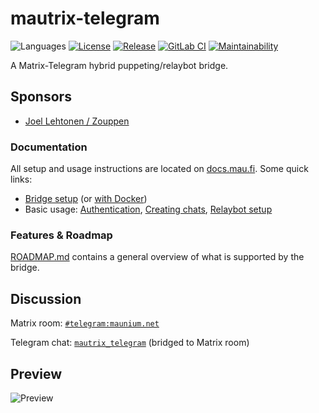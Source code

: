 # mautrix-telegram
![Languages](https://img.shields.io/github/languages/top/tulir/mautrix-telegram.svg)
[![License](https://img.shields.io/github/license/tulir/mautrix-telegram.svg)](LICENSE)
[![Release](https://img.shields.io/github/release/tulir/mautrix-telegram/all.svg)](https://github.com/tulir/mautrix-telegram/releases)
[![GitLab CI](https://mau.dev/tulir/mautrix-telegram/badges/master/pipeline.svg)](https://mau.dev/tulir/mautrix-telegram/container_registry)
[![Maintainability](https://img.shields.io/codeclimate/maintainability/tulir/mautrix-telegram.svg)](https://codeclimate.com/github/tulir/mautrix-telegram)

A Matrix-Telegram hybrid puppeting/relaybot bridge.

## Sponsors
* [Joel Lehtonen / Zouppen](https://github.com/zouppen)

### Documentation
All setup and usage instructions are located on
[docs.mau.fi](https://docs.mau.fi/bridges/python/telegram/index.html).
Some quick links:

* [Bridge setup](https://docs.mau.fi/bridges/python/setup/index.html?bridge=telegram)
  (or [with Docker](https://docs.mau.fi/bridges/python/setup/docker.html?bridge=telegram))
* Basic usage: [Authentication](https://docs.mau.fi/bridges/python/telegram/authentication.html),
  [Creating chats](https://docs.mau.fi/bridges/python/telegram/creating-and-managing-chats.html),
  [Relaybot setup](https://docs.mau.fi/bridges/python/telegram/relay-bot.html)

### Features & Roadmap
[ROADMAP.md](https://github.com/tulir/mautrix-telegram/blob/master/ROADMAP.md)
contains a general overview of what is supported by the bridge.

## Discussion
Matrix room: [`#telegram:maunium.net`](https://matrix.to/#/#telegram:maunium.net)

Telegram chat: [`mautrix_telegram`](https://t.me/mautrix_telegram) (bridged to Matrix room)

## Preview
![Preview](preview.png)
